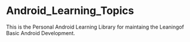 # Android_Learning_Topics
This is the Personal Android Learning Library for maintaing the Leaningof  Basic Android Development.

